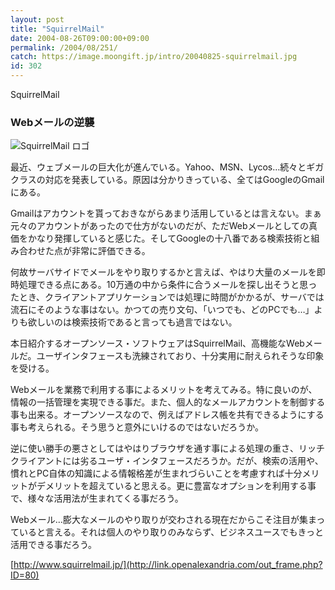 ```yaml
---
layout: post
title: "SquirrelMail"
date: 2004-08-26T09:00:00+09:00
permalink: /2004/08/251/
catch: https://image.moongift.jp/intro/20040825-squirrelmail.jpg
id: 302
---
```

SquirrelMail  
<!--more-->

### Webメールの逆襲
  

![SquirrelMail ロゴ](https://image.moongift.jp/intro/20040825-squirrelmail.jpg "SquirrelMail ロゴ")

  

最近、ウェブメールの巨大化が進んでいる。Yahoo、MSN、Lycos…続々とギガクラスの対応を発表している。原因は分かりきっている、全てはGoogleのGmailにある。

  

Gmailはアカウントを貰っておきながらあまり活用しているとは言えない。まぁ元々のアカウントがあったので仕方がないのだが、ただWebメールとしての真価をかなり発揮していると感じた。そしてGoogleの十八番である検索技術と組み合わせた点が非常に評価できる。

  

何故サーバサイドでメールをやり取りするかと言えば、やはり大量のメールを即時処理できる点にある。10万通の中から条件に合うメールを探し出そうと思ったとき、クライアントアプリケーションでは処理に時間がかかるが、サーバでは流石にそのような事はない。かつての売り文句、「いつでも、どのPCでも…」よりも欲しいのは検索技術であると言っても過言ではない。

  

本日紹介するオープンソース・ソフトウェアはSquirrelMail、高機能なWebメールだ。ユーザインタフェースも洗練されており、十分実用に耐えられそうな印象を受ける。

  

Webメールを業務で利用する事によるメリットを考えてみる。特に良いのが、情報の一括管理を実現できる事だ。また、個人的なメールアカウントを制御する事も出来る。オープンソースなので、例えばアドレス帳を共有できるようにする事も考えられる。そう思うと意外にいけるのではないだろうか。

  

逆に使い勝手の悪さとしてはやはりブラウザを通す事による処理の重さ、リッチクライアントには劣るユーザ・インタフェースだろうか。だが、検索の活用や、慣れとPC自体の知識による情報格差が生まれづらいことを考慮すれば十分メリットがデメリットを超えていると思える。更に豊富なオプションを利用する事で、様々な活用法が生まれてくる事だろう。

  

Webメール…膨大なメールのやり取りが交わされる現在だからこそ注目が集まっていると言える。それは個人のやり取りのみならず、ビジネスユースでもきっと活用できる事だろう。

  

[http://www.squirrelmail.jp/](http://link.openalexandria.com/out_frame.php?ID=80)


